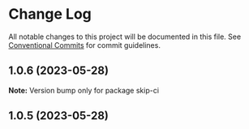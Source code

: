 # Change Log

All notable changes to this project will be documented in this file.
See [Conventional Commits](https://conventionalcommits.org) for commit guidelines.

## 1.0.6 (2023-05-28)

**Note:** Version bump only for package skip-ci

## 1.0.5 (2023-05-28)
